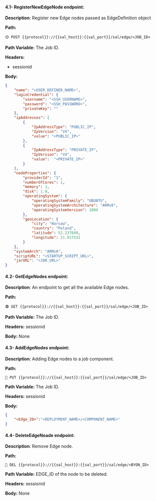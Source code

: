 #### 4.1- RegisterNewEdgeNode endpoint:

**Description**: Register new Edge nodes passed as EdgeDefinition object

**Path:**

```url
🟡 POST {{protocol}}://{{sal_host}}:{{sal_port}}/sal/edge/<JOB_ID>
```

**Path Variable:** The Job ID.

**Headers:**

*   sessionid

**Body:**

```json
{
    "name": "<USER_DEFINED_NAME>",
    "loginCredential": {
        "username": "<SSH_USERNAME>",
        "password": "<SSH_PASSWORD>",
        "privateKey": ""
    },
    "ipAddresses": [
        {
            "IpAddressType": "PUBLIC_IP",
            "IpVersion": "V4",
            "value": "<PUBLIC_IP>"
        },
        {
            "IpAddressType": "PRIVATE_IP",
            "IpVersion": "V4",
            "value":  "<PRIVATE_IP>"
        }
    ],
    "nodeProperties": {
        "providerId": "1",
        "numberOfCores": 1,
        "memory": 1,
        "disk": 1.0,
        "operatingSystem": {
            "operatingSystemFamily": "UBUNTU",
            "operatingSystemArchitecture": "ARMv8",
            "operatingSystemVersion": 1804
        },
        "geoLocation": {
            "city": "Warsaw",
            "country": "Poland",
            "latitude": 52.237049,
            "longitude": 21.017532
        }
    },
    "systemArch": "ARMv8",
    "scriptURL": "<STARTUP_SCRIPT_URL>",
    "jarURL": "<JAR_URL>"
}
```

#### 4.2- GetEdgeNodes endpoint:

**Description**: An endpoint to get all the available Edge nodes.

**Path:**

```url
🟢 GET {{protocol}}://{{sal_host}}:{{sal_port}}/sal/edge/<JOB_ID>
```

**Path Variable:** The Job ID.

**Headers:** sessionid

**Body:** None

#### 4.3- AddEdgeNodes endpoint:

**Description**: Adding Edge nodes to a job component.

**Path:**

```url
🔵 PUT {{protocol}}://{{sal_host}}:{{sal_port}}/sal/edge/<JOB_ID>
```

**Path Variable:** The Job ID.

**Headers:** sessionid

**Body:**

```Json
{
	"<Edge_ID>":"<DEPLOYMENT_NAME>/<COMPONENT_NAME>"
}
```

#### 4.4- DeleteEdgeNoade endpoint:

**Description**: Remove Edge node.

**Path:**

```url
🔴 DEL {{protocol}}://{{sal_host}}:{{sal_port}}/sal/edge/<BYON_ID>
```

**Path Variable:** EDGE\_ID of the node to be deleted.

**Headers:** sessionid

**Body:** None